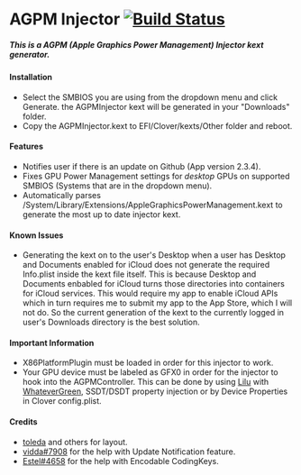 AGPM Injector  [![Build Status](https://app.bitrise.io/app/f8989a730f43aa26/status.svg?token=8uUQ6i6gfnLO8u5cvHhzaA&branch=master)](https://app.bitrise.io/app/f8989a730f43aa26)
=============
##### This is a AGPM (Apple Graphics Power Management) Injector kext generator.

#### Installation
- Select the SMBIOS you are using from the dropdown menu and click Generate. the AGPMInjector kext will be generated in your "Downloads" folder.
- Copy the AGPMInjector.kext to EFI/Clover/kexts/Other folder and reboot.

#### Features
- Notifies user if there is an update on Github (App version 2.3.4).
- Fixes GPU Power Management settings for *desktop* GPUs on supported SMBIOS (Systems that are in the dropdown menu).
- Automatically parses /System/Library/Extensions/AppleGraphicsPowerManagement.kext to generate the most up to date injector kext.

#### Known Issues
- Generating the kext on to the user's Desktop when a user has Desktop and Documents enabled for iCloud does not generate the required Info.plist inside the kext file itself. This is because Desktop and Documents enbabled for iCloud turns those directories into containers for iCloud services. This would require my app to enable iCloud APIs which in turn requires me to submit my app to the App Store, which I will not do. So the current generation of the kext to the currently logged in user's Downloads directory is the best solution.

#### Important Information
- X86PlatformPlugin must be loaded in order for this injector to work.
- Your GPU device must be labeled as GFX0 in order for the injector to hook into the AGPMController. This can be done by using [Lilu](https://github.com/acidanthera/Lilu) with [WhateverGreen](https://github.com/acidanthera/WhateverGreen), SSDT/DSDT property injection or by Device Properties in Clover config.plist.

#### Credits
- [toleda](https://github.com/toleda) and others for layout.
- [vidda#7908](https://discord.gg/fSSmfq) for the help with Update Notification feature.
- [Estel#4658](https://discord.gg/fSSmfq) for the help with Encodable CodingKeys.
